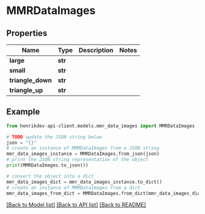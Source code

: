 # MMRDataImages


## Properties

Name | Type | Description | Notes
------------ | ------------- | ------------- | -------------
**large** | **str** |  | 
**small** | **str** |  | 
**triangle_down** | **str** |  | 
**triangle_up** | **str** |  | 

## Example

```python
from henrikdev-api-client.models.mmr_data_images import MMRDataImages

# TODO update the JSON string below
json = "{}"
# create an instance of MMRDataImages from a JSON string
mmr_data_images_instance = MMRDataImages.from_json(json)
# print the JSON string representation of the object
print(MMRDataImages.to_json())

# convert the object into a dict
mmr_data_images_dict = mmr_data_images_instance.to_dict()
# create an instance of MMRDataImages from a dict
mmr_data_images_from_dict = MMRDataImages.from_dict(mmr_data_images_dict)
```
[[Back to Model list]](../README.md#documentation-for-models) [[Back to API list]](../README.md#documentation-for-api-endpoints) [[Back to README]](../README.md)


